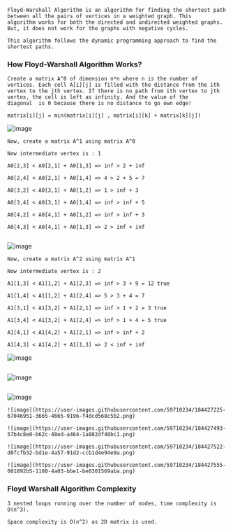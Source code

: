```
Floyd-Warshall Algorithm is an algorithm for finding the shortest path between all the pairs of vertices in a weighted graph. This 
algorithm works for both the directed and undirected weighted graphs. But, it does not work for the graphs with negative cycles.

This algorithm follows the dynamic programming approach to find the shortest paths.
```

### How Floyd-Warshall Algorithm Works?

```
Create a matrix A^0 of dimension n*n where n is the number of vertices. Each cell A[i][j] is filled with the distance from the ith 
vertex to the jth vertex. If there is no path from ith vertex to jth vertex, the cell is left as infinity. And the value of the 
diagonal  is 0 because there is no distance to go own edge!

matrix[i][j] = min(matrix[i][j] , matrix[i][k] + matrix[k][j])
```
![image](https://user-images.githubusercontent.com/59710234/184446526-3ddd2aaa-148e-4e7b-9119-79d8a5b477cb.png)

```
Now, create a matrix A^1 using matrix A^0

Now intermediate vertex is : 1

A0[2,3] < A0[2,1] + A0[1,3] => inf > 2 + inf

A0[2,4] < A0[2,1] + A0[1,4] => 4 > 2 + 5 = 7

A0[3,2] < A0[3,1] + A0[1,2] => 1 > inf + 3

A0[3,4] < A0[3,1] + A0[1,4] => inf > inf + 5

A0[4,2] < A0[4,1] + A0[1,2] => inf > inf + 3

A0[4,3] < A0[4,1] + A0[1,3] => 2 > inf + inf


```
![image](https://user-images.githubusercontent.com/59710234/184449959-3d6efa76-8f81-4245-b102-ce8d7f5ab6ec.png)

```
Now, create a matrix A^2 using matrix A^1

Now intermediate vertex is : 2

A1[1,3] < A1[1,2] + A1[2,3] => inf > 3 + 9 = 12 true

A1[1,4] < A1[1,2] + A1[2,4] => 5 > 3 + 4 = 7

A1[3,1] < A1[3,2] + A1[2,1] => inf > 1 + 2 = 3 true

A1[3,4] < A1[3,2] + A1[2,4] => inf > 1 + 4 = 5 true

A1[4,1] < A1[4,2] + A1[2,1] => inf > inf + 2

A1[4,3] < A1[4,2] + A1[1,3] => 2 < inf + inf
```
![image](https://user-images.githubusercontent.com/59710234/184450833-ef067a67-7cb9-4512-99b9-061d6c50819c.png)

```
```
![image](https://user-images.githubusercontent.com/59710234/184446716-eb89182d-4967-453b-b5ce-d876cd962ff4.png)

```
```
![image](https://user-images.githubusercontent.com/59710234/184446778-97f4c16a-9941-4df9-b8b2-46caa34b5147.png)


```
![image](https://user-images.githubusercontent.com/59710234/184427225-67046951-3665-4665-9196-f4dcd568c5b2.png)

![image](https://user-images.githubusercontent.com/59710234/184427493-57b4c8e0-b62c-48ed-a464-1a882df48bc1.png)

![image](https://user-images.githubusercontent.com/59710234/184427522-d0fcfb32-bd1e-4a57-91d2-ccb1d4e94e9a.png)

![image](https://user-images.githubusercontent.com/59710234/184427555-001892b5-1180-4a03-bbe1-be0301569aba.png)
```

### Floyd Warshall Algorithm Complexity
```
3 nested loops running over the number of nodes, time complexity is O(n^3).

Space complexity is O(n^2) as 2D matrix is ​​used.
```

